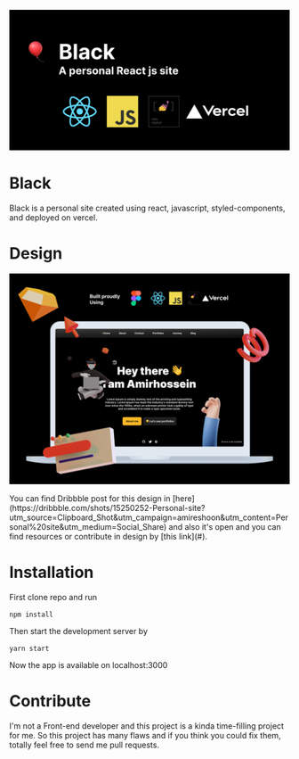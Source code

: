 <p><img src="git-poster.jpg" /></p>

# Black
Black is a personal site created using react, javascript, styled-components, and deployed on vercel.

# Design
<p><img src="home-screenshot.jpg" /><p>
You can find Dribbble post for this design in [here](https://dribbble.com/shots/15250252-Personal-site?utm_source=Clipboard_Shot&utm_campaign=amireshoon&utm_content=Personal%20site&utm_medium=Social_Share) and also it's open and you can find resources or contribute in design by [this link](#).

# Installation
First clone repo and run
```
npm install
```
Then start the development server by
```
yarn start
```
Now the app is available on localhost:3000

# Contribute
I'm not a Front-end developer and this project is a kinda time-filling project for me. So this project has many flaws and if you think you could fix them, totally feel free to send me pull requests.
